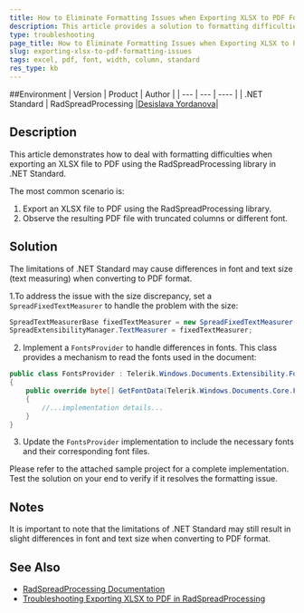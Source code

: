 ```yaml
---
title: How to Eliminate Formatting Issues when Exporting XLSX to PDF Format
description: This article provides a solution to formatting difficulties when exporting an XLSX file to PDF using the RadSpreadProcessing library.
type: troubleshooting
page_title: How to Eliminate Formatting Issues when Exporting XLSX to PDF Format
slug: exporting-xlsx-to-pdf-formatting-issues
tags: excel, pdf, font, width, column, standard
res_type: kb
---
```


##Environment
| Version | Product | Author | 
| --- | --- | ---- | 
| .NET Standard | RadSpreadProcessing |[Desislava Yordanova](https://www.telerik.com/blogs/author/desislava-yordanova)| 

## Description
This article demonstrates how to deal with formatting difficulties when exporting an XLSX file to PDF using the RadSpreadProcessing library in .NET Standard. 

The most common scenario is:
1. Export an XLSX file to PDF using the RadSpreadProcessing library.
2. Observe the resulting PDF file with truncated columns or different font.

## Solution
The limitations of .NET Standard may cause differences in font and text size (text measuring) when converting to PDF format.

1.To address the issue with the size discrepancy, set a `SpreadFixedTextMeasurer` to handle the problem with the size:
```csharp
SpreadTextMeasurerBase fixedTextMeasurer = new SpreadFixedTextMeasurer();
SpreadExtensibilityManager.TextMeasurer = fixedTextMeasurer;
```

2. Implement a `FontsProvider` to handle differences in fonts. This class provides a mechanism to read the fonts used in the document:
```csharp
public class FontsProvider : Telerik.Windows.Documents.Extensibility.FontsProviderBase
{
    public override byte[] GetFontData(Telerik.Windows.Documents.Core.Fonts.FontProperties fontProperties)
    {
        //...implementation details...
    }
}
```

3. Update the `FontsProvider` implementation to include the necessary fonts and their corresponding font files.

Please refer to the attached sample project for a complete implementation. Test the solution on your end to verify if it resolves the formatting issue.

## Notes
It is important to note that the limitations of .NET Standard may still result in slight differences in font and text size when converting to PDF format.

## See Also
- [RadSpreadProcessing Documentation](https://docs.telerik.com/devtools/document-processing/libraries/radspreadprocessing/overview)
- [Troubleshooting Exporting XLSX to PDF in RadSpreadProcessing](https://www.telerik.com/support/kb/document-processing/details/exporting-xlsx-to-pdf-formatting-issues)
